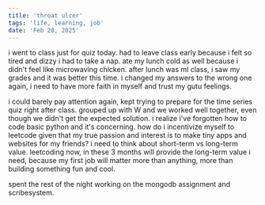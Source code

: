```yaml
---
title: 'throat ulcer'
tags: 'life, learning, job'
date: 'Feb 20, 2025'
---
```


i went to class just for quiz today. had to leave class early because i felt so tired and dizzy i had to take a nap. ate my lunch cold as well because i didn't feel like microwaving chicken. after lunch was ml class, i saw my grades and it was better this time. i changed my answers to the wrong one again, i need to have more faith in myself and trust my gutu feelings.

i could barely pay attention again, kept trying to prepare for the time series quiz right after class. grouped up with W and we worked well together, even though we didn't get the expected solution. i realize i've forgotten how to code basic python and it's concerning. how do i incentivize myself to leetcode given that my true passion and interest is to make tiny apps and websites for my friends? i need to think about short-term vs long-term value. leetcoding now, in these 3 months will provide the long-term value i need, because my first job will matter more than anything, more than building something fun and cool.

spent the rest of the night working on the mongodb assignment and scribesystem.

